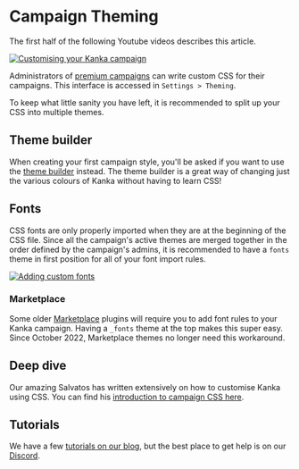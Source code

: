 # Campaign Theming

The first half of the following Youtube videos describes this article.

[![Customising your Kanka campaign](https://img.youtube.com/vi/ynX5jimy8Lo/0.jpg)](https://youtu.be/ynX5jimy8Lo)

Administrators of [premium campaigns](https://kanka.io/premium) can write custom CSS for their campaigns. This interface is accessed in `Settings > Theming`.

To keep what little sanity you have left, it is recommended to split up your CSS into multiple themes.

## Theme builder

When creating your first campaign style, you'll be asked if you want to use the [theme builder](/features/campaigns/theme-builder) instead. The theme builder is a great way of changing just the various colours of Kanka without having to learn CSS!

## Fonts

CSS fonts are only properly imported when they are at the beginning of the CSS file. Since all the campaign's active themes are merged together in the order defined by the campaign's admins, it is recommended to have a `fonts` theme in first position for all of your font import rules.

[![Adding custom fonts](https://img.youtube.com/vi/pzQN4sqDBMs/0.jpg)](https://youtu.be/pzQN4sqDBMs)

### Marketplace

Some older [Marketplace](marketplace/marketplace) plugins will require you to add font rules to your Kanka campaign. Having a `_fonts` theme at the top makes this super easy. Since October 2022, Marketplace themes no longer need this workaround.

## Deep dive

Our amazing Salvatos has written extensively on how to customise Kanka using CSS. You can find his [introduction to campaign CSS here](https://salvatos.gitbook.io/kanka-cookbook/css/introduction-to-campaign-css).

## Tutorials

We have a few [tutorials on our blog](https://blog.kanka.io/category/tutorials/), but the best place to get help is on our [Discord](https://kanka.io/go/discord).